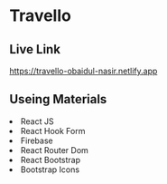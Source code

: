 # Travello

## Live Link
https://travello-obaidul-nasir.netlify.app


## Useing Materials
  <li>React JS</li>
  <li>React Hook Form</li>
  <li>Firebase</li>
  <li>React Router Dom</li>
  <li>React Bootstrap</li>
  <li>Bootstrap Icons</li>
 
